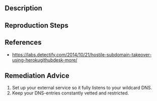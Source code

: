 ## Description


## Reproduction Steps


## References

- https://labs.detectify.com/2014/10/21/hostile-subdomain-takeover-using-herokugithubdesk-more/


## Remediation Advice

1. Set up your external service so it fully listens to your wildcard DNS.
2. Keep your DNS-entries constantly vetted and restricted.

